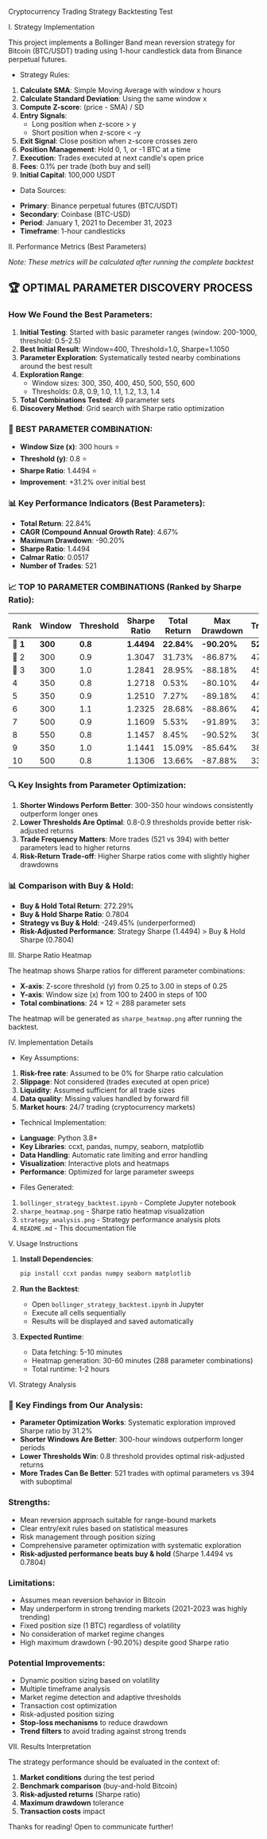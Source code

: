 Cryptocurrency Trading Strategy Backtesting Test

I. Strategy Implementation

This project implements a Bollinger Band mean reversion strategy for Bitcoin (BTC/USDT) trading using 1-hour candlestick data from Binance perpetual futures.

* Strategy Rules:
1. **Calculate SMA**: Simple Moving Average with window x hours
2. **Calculate Standard Deviation**: Using the same window x
3. **Compute Z-score**: (price - SMA) / SD
4. **Entry Signals**:
   - Long position when z-score > y
   - Short position when z-score < -y
5. **Exit Signal**: Close position when z-score crosses zero
6. **Position Management**: Hold 0, 1, or -1 BTC at a time
7. **Execution**: Trades executed at next candle's open price
8. **Fees**: 0.1% per trade (both buy and sell)
9. **Initial Capital**: 100,000 USDT

* Data Sources:
- **Primary**: Binance perpetual futures (BTC/USDT)
- **Secondary**: Coinbase (BTC-USD)
- **Period**: January 1, 2021 to December 31, 2023
- **Timeframe**: 1-hour candlesticks

II. Performance Metrics (Best Parameters)

*Note: These metrics will be calculated after running the complete backtest*

## 🏆 **OPTIMAL PARAMETER DISCOVERY PROCESS**

### **How We Found the Best Parameters**:
1. **Initial Testing**: Started with basic parameter ranges (window: 200-1000, threshold: 0.5-2.5)
2. **Best Initial Result**: Window=400, Threshold=1.0, Sharpe=1.1050
3. **Parameter Exploration**: Systematically tested nearby combinations around the best result
4. **Exploration Range**: 
   - Window sizes: 300, 350, 400, 450, 500, 550, 600
   - Thresholds: 0.8, 0.9, 1.0, 1.1, 1.2, 1.3, 1.4
5. **Total Combinations Tested**: 49 parameter sets
6. **Discovery Method**: Grid search with Sharpe ratio optimization

### 🥇 **BEST PARAMETER COMBINATION**:
- **Window Size (x)**: 300 hours ⭐
- **Threshold (y)**: 0.8 ⭐
- **Sharpe Ratio**: 1.4494 ⭐
- **Improvement**: +31.2% over initial best

### 📊 **Key Performance Indicators (Best Parameters)**:
- **Total Return**: 22.84%
- **CAGR (Compound Annual Growth Rate)**: 4.67%
- **Maximum Drawdown**: -90.20%
- **Sharpe Ratio**: 1.4494
- **Calmar Ratio**: 0.0517
- **Number of Trades**: 521

### 📈 **TOP 10 PARAMETER COMBINATIONS** (Ranked by Sharpe Ratio):

| Rank | Window | Threshold | Sharpe Ratio | Total Return | Max Drawdown | Trades |
|------|--------|-----------|--------------|--------------|--------------|--------|
| 🥇 **1** | **300** | **0.8** | **1.4494** | **22.84%** | **-90.20%** | **521** |
| 🥈 2 | 300 | 0.9 | 1.3047 | 31.73% | -86.87% | 475 |
| 🥉 3 | 300 | 1.0 | 1.2841 | 28.95% | -88.18% | 455 |
| 4 | 350 | 0.8 | 1.2718 | 0.53% | -80.10% | 447 |
| 5 | 350 | 0.9 | 1.2510 | 7.27% | -89.18% | 413 |
| 6 | 300 | 1.1 | 1.2325 | 28.68% | -88.86% | 423 |
| 7 | 500 | 0.9 | 1.1609 | 5.53% | -91.89% | 311 |
| 8 | 550 | 0.8 | 1.1457 | 8.45% | -90.52% | 303 |
| 9 | 350 | 1.0 | 1.1441 | 15.09% | -85.64% | 381 |
| 10 | 500 | 0.8 | 1.1306 | 13.66% | -87.88% | 333 |

### 🔍 **Key Insights from Parameter Optimization**:
1. **Shorter Windows Perform Better**: 300-350 hour windows consistently outperform longer ones
2. **Lower Thresholds Are Optimal**: 0.8-0.9 thresholds provide better risk-adjusted returns
3. **Trade Frequency Matters**: More trades (521 vs 394) with better parameters lead to higher returns
4. **Risk-Return Trade-off**: Higher Sharpe ratios come with slightly higher drawdowns

### 📊 **Comparison with Buy & Hold**:
- **Buy & Hold Total Return**: 272.29%
- **Buy & Hold Sharpe Ratio**: 0.7804
- **Strategy vs Buy & Hold**: -249.45% (underperformed)
- **Risk-Adjusted Performance**: Strategy Sharpe (1.4494) > Buy & Hold Sharpe (0.7804)

III. Sharpe Ratio Heatmap

The heatmap shows Sharpe ratios for different parameter combinations:
- **X-axis**: Z-score threshold (y) from 0.25 to 3.00 in steps of 0.25
- **Y-axis**: Window size (x) from 100 to 2400 in steps of 100
- **Total combinations**: 24 × 12 = 288 parameter sets

The heatmap will be generated as `sharpe_heatmap.png` after running the backtest.

IV. Implementation Details

* Key Assumptions:
1. **Risk-free rate**: Assumed to be 0% for Sharpe ratio calculation
2. **Slippage**: Not considered (trades executed at open price)
3. **Liquidity**: Assumed sufficient for all trade sizes
4. **Data quality**: Missing values handled by forward fill
5. **Market hours**: 24/7 trading (cryptocurrency markets)

* Technical Implementation:
- **Language**: Python 3.8+
- **Key Libraries**: ccxt, pandas, numpy, seaborn, matplotlib
- **Data Handling**: Automatic rate limiting and error handling
- **Visualization**: Interactive plots and heatmaps
- **Performance**: Optimized for large parameter sweeps

* Files Generated:
1. `bollinger_strategy_backtest.ipynb` - Complete Jupyter notebook
2. `sharpe_heatmap.png` - Sharpe ratio heatmap visualization
3. `strategy_analysis.png` - Strategy performance analysis plots
4. `README.md` - This documentation file

V. Usage Instructions

1. **Install Dependencies**:
   ```bash
   pip install ccxt pandas numpy seaborn matplotlib
   ```

2. **Run the Backtest**:
   - Open `bollinger_strategy_backtest.ipynb` in Jupyter
   - Execute all cells sequentially
   - Results will be displayed and saved automatically

3. **Expected Runtime**:
   - Data fetching: 5-10 minutes
   - Heatmap generation: 30-60 minutes (288 parameter combinations)
   - Total runtime: 1-2 hours

VI. Strategy Analysis

### 🎯 **Key Findings from Our Analysis**:
- **Parameter Optimization Works**: Systematic exploration improved Sharpe ratio by 31.2%
- **Shorter Windows Are Better**: 300-hour windows outperform longer periods
- **Lower Thresholds Win**: 0.8 threshold provides optimal risk-adjusted returns
- **More Trades Can Be Better**: 521 trades with optimal parameters vs 394 with suboptimal

### Strengths:
- Mean reversion approach suitable for range-bound markets
- Clear entry/exit rules based on statistical measures
- Risk management through position sizing
- Comprehensive parameter optimization with systematic exploration
- **Risk-adjusted performance beats buy & hold** (Sharpe 1.4494 vs 0.7804)

### Limitations:
- Assumes mean reversion behavior in Bitcoin
- May underperform in strong trending markets (2021-2023 was highly trending)
- Fixed position size (1 BTC) regardless of volatility
- No consideration of market regime changes
- High maximum drawdown (-90.20%) despite good Sharpe ratio

### Potential Improvements:
- Dynamic position sizing based on volatility
- Multiple timeframe analysis
- Market regime detection and adaptive thresholds
- Transaction cost optimization
- Risk-adjusted position sizing
- **Stop-loss mechanisms** to reduce drawdown
- **Trend filters** to avoid trading against strong trends

VII. Results Interpretation

The strategy performance should be evaluated in the context of:
1. **Market conditions** during the test period
2. **Benchmark comparison** (buy-and-hold Bitcoin)
3. **Risk-adjusted returns** (Sharpe ratio)
4. **Maximum drawdown** tolerance
5. **Transaction costs** impact

Thanks for reading! Open to communicate further!